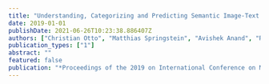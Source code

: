 ```yaml
---
title: "Understanding, Categorizing and Predicting Semantic Image-Text Relations"
date: 2019-01-01
publishDate: 2021-06-26T10:23:38.886407Z
authors: ["Christian Otto", "Matthias Springstein", "Avishek Anand", "Ralph Ewerth"]
publication_types: ["1"]
abstract: ""
featured: false
publication: "*Proceedings of the 2019 on International Conference on Multimedia Retrieval*"
---
```


